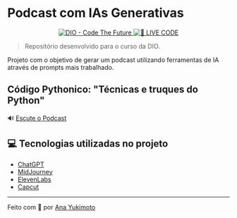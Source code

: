 # Podcast com IAs Generativas

<p align="center">
<a href="https://dio.me/">
    <img 
        src="https://img.shields.io/badge/DIO-Code_The_Future-28DA77?logo=youtube" 
        alt="DIO - Code The Future">
</a>
<a href="https://dio.me/">
<img 
    src="https://img.shields.io/badge/🔴_LIVE_CODE-FF5E72" 
    alt="🔴 LIVE CODE">
</a>
</p>

 > Repositório desenvolvido para o curso da DIO.

Projeto com o objetivo de gerar um podcast utilizando ferramentas de IA através de prompts mais trabalhado.

## Código Pythonico: "Técnicas e truques do Python"

🔊 [Escute o Podcast](output/PodcastComIA.mp3)

## 💻 Tecnologias utilizadas no projeto

- [ChatGPT](https://chat.openai.com/) 
- [MidJourney](https://www.midjourney.com/app/)
- [ElevenLabs](https://beta.elevenlabs.io/)
- [Capcut](https://www.capcut.com/pt-br/)

---

Feito com 💜 por [Ana Yukimoto](https://github.com/AnaYukimoto)